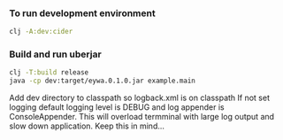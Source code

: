 ### To run development environment
``` bash
clj -A:dev:cider
```


### Build and run uberjar
``` bash
clj -T:build release
java -cp dev:target/eywa.0.1.0.jar example.main
```
Add dev directory to classpath so logback.xml is on classpath
If not set logging default logging level is DEBUG and log appender
is ConsoleAppender. This will overload termminal with large log
output and slow down application. Keep this in mind...
